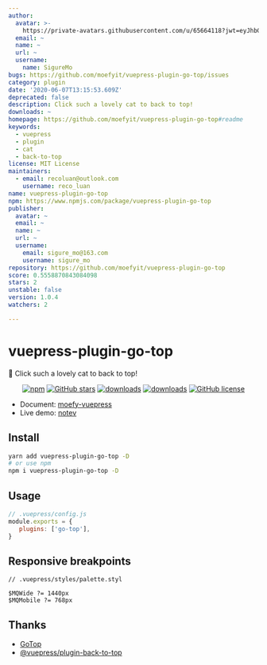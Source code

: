 ```yaml
---
author:
  avatar: >-
    https://private-avatars.githubusercontent.com/u/65664118?jwt=eyJhbGciOiJIUzI1NiIsInR5cCI6IkpXVCJ9.eyJpc3MiOiJnaXRodWIuY29tIiwiYXVkIjoicmF3LmdpdGh1YnVzZXJjb250ZW50LmNvbSIsImtleSI6ImtleTEiLCJleHAiOjE3MzQ2NzM2ODAsIm5iZiI6MTczNDY3MjQ4MCwicGF0aCI6Ii91LzY1NjY0MTE4In0.qGdVC2lem9ao6l6UlE_XKygF2C6kN6wLJoRJD6mQnH8&v=4
  email: ~
  name: ~
  url: ~
  username:
    name: SigureMo
bugs: https://github.com/moefyit/vuepress-plugin-go-top/issues
category: plugin
date: '2020-06-07T13:15:53.609Z'
deprecated: false
description: Click such a lovely cat to back to top!
downloads: ~
homepage: https://github.com/moefyit/vuepress-plugin-go-top#readme
keywords:
  - vuepress
  - plugin
  - cat
  - back-to-top
license: MIT License
maintainers:
  - email: recoluan@outlook.com
    username: reco_luan
name: vuepress-plugin-go-top
npm: https://www.npmjs.com/package/vuepress-plugin-go-top
publisher:
  avatar: ~
  email: ~
  name: ~
  url: ~
  username:
    email: sigure_mo@163.com
    username: sigure_mo
repository: https://github.com/moefyit/vuepress-plugin-go-top
score: 0.5558870843084098
stars: 2
unstable: false
version: 1.0.4
watchers: 2

---
```


# vuepress-plugin-go-top <GitHubLink repo="moefyit/vuepress-plugin-go-top"/>

:feet: Click such a lovely cat to back to top!

<p align="center">
   <a href="https://www.npmjs.com/package/vuepress-plugin-go-top" target="_blank"><img alt="npm" src="https://img.shields.io/npm/v/vuepress-plugin-go-top.svg?style=flat-square"></a>
   <a href="https://github.com/moefyit/vuepress-plugin-go-top/stargazers" target="_blank"><img alt="GitHub stars" src="https://img.shields.io/github/stars/moefyit/vuepress-plugin-go-top?style=flat-square"></a>
   <a href="https://www.npmjs.com/package/vuepress-plugin-go-top" target="_blank"><img alt="downloads" src="https://img.shields.io/npm/dt/vuepress-plugin-go-top.svg?style=flat-square"></a>
   <a href="https://www.npmjs.com/package/vuepress-plugin-go-top" target="_blank"><img alt="downloads" src="https://img.shields.io/npm/dm/vuepress-plugin-go-top.svg?style=flat-square"></a>
   <a href="https://github.com/moefyit/vuepress-plugin-go-top/blob/main/LICENSE" target="_blank"><img alt="GitHub license" src="https://img.shields.io/github/license/moefyit/vuepress-plugin-go-top?style=flat-square"></a>
</p>

-  Document: [moefy-vuepress](https://moefyit.github.io/moefy-vuepress/)
-  Live demo: [notev](https://nyakku.moe/)

## Install

```bash
yarn add vuepress-plugin-go-top -D
# or use npm
npm i vuepress-plugin-go-top -D
```

## Usage

```javascript
// .vuepress/config.js
module.exports = {
   plugins: ['go-top'],
}
```

## Responsive breakpoints

```stylus
// .vuepress/styles/palette.styl

$MQWide ?= 1440px
$MQMobile ?= 768px
```

## Thanks

-  [GoTop](https://github.com/MisakaTAT/GoTop)
-  [@vuepress/plugin-back-to-top](https://github.com/vuejs/vuepress/blob/master/packages/%40vuepress/plugin-back-to-top/BackToTop.vue)
